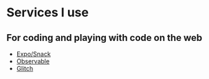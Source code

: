 # Services I use

## For coding and playing with code on the web
- [Expo/Snack](https://snack.expo.io/@luisfreitas) 
- [Observable](https://observablehq.com/@lewisfreitas)
- [Glitch](https://glitch.com/@LewisFreitas)